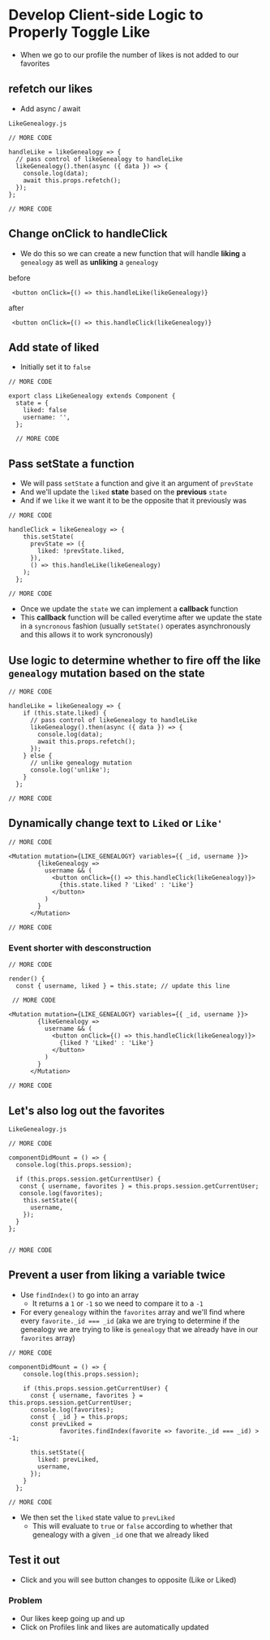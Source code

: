 # Develop Client-side Logic to Properly Toggle Like
* When we go to our profile the number of likes is not added to our favorites

## refetch our likes
* Add async / await

`LikeGenealogy.js`

```
// MORE CODE

handleLike = likeGenealogy => {
  // pass control of likeGenealogy to handleLike
  likeGenealogy().then(async ({ data }) => {
    console.log(data);
    await this.props.refetch();
  });
};

// MORE CODE
```

## Change onClick to handleClick
* We do this so we can create a new function that will handle **liking** a `genealogy` as well as **unliking** a `genealogy`

before

` <button onClick={() => this.handleLike(likeGenealogy)}`

after

` <button onClick={() => this.handleClick(likeGenealogy)}`

## Add state of liked
* Initially set it to `false`

```
// MORE CODE

export class LikeGenealogy extends Component {
  state = {
    liked: false
    username: '',
  };

  // MORE CODE
```

## Pass setState a function
* We will pass `setState` a function and give it an argument of `prevState`
* And we'll update the `liked` **state** based on the **previous** `state`
* And if we `like` it we want it to be the opposite that it previously was

```
// MORE CODE

handleClick = likeGenealogy => {
    this.setState(
      prevState => ({
        liked: !prevState.liked,
      }),
      () => this.handleLike(likeGenealogy)
    );
  };

// MORE CODE
```

* Once we update the `state` we can implement a **callback** function
* This **callback** function will be called everytime after we update the state in a `syncronous` fashion (usually `setState()` operates asynchronously and this allows it to work syncronously)

## Use logic to determine whether to fire off the like `genealogy` mutation based on the state

```
// MORE CODE

handleLike = likeGenealogy => {
    if (this.state.liked) {
      // pass control of likeGenealogy to handleLike
      likeGenealogy().then(async ({ data }) => {
        console.log(data);
        await this.props.refetch();
      });
    } else {
      // unlike genealogy mutation
      console.log('unlike');
    }
  };

// MORE CODE
```

## Dynamically change text to `Liked` or `Like'`
```
// MORE CODE

<Mutation mutation={LIKE_GENEALOGY} variables={{ _id, username }}>
        {likeGenealogy =>
          username && (
            <button onClick={() => this.handleClick(likeGenealogy)}>
              {this.state.liked ? 'Liked' : 'Like'}
            </button>
          )
        }
      </Mutation>

// MORE CODE
```

### Event shorter with desconstruction
```
// MORE CODE

render() {
  const { username, liked } = this.state; // update this line

 // MORE CODE

<Mutation mutation={LIKE_GENEALOGY} variables={{ _id, username }}>
        {likeGenealogy =>
          username && (
            <button onClick={() => this.handleClick(likeGenealogy)}>
              {liked ? 'Liked' : 'Like'}
            </button>
          )
        }
      </Mutation>

// MORE CODE
```

## Let's also log out the favorites

`LikeGenealogy.js`

```
// MORE CODE

componentDidMount = () => {
  console.log(this.props.session);

  if (this.props.session.getCurrentUser) {
   const { username, favorites } = this.props.session.getCurrentUser;
   console.log(favorites);
    this.setState({
      username,
    });
  }
};


// MORE CODE
```

## Prevent a user from liking a variable twice
* Use `findIndex()` to go into an array
    - It returns a `1` or `-1` so we need to compare it to a `-1`
* For every `genealogy` within the `favorites` array and we'll find where every `favorite._id === _id` (aka we are trying to determine if the genealogy we are trying to like is `genealogy` that we already have in our `favorites` array)

```
// MORE CODE

componentDidMount = () => {
    console.log(this.props.session);

    if (this.props.session.getCurrentUser) {
      const { username, favorites } = this.props.session.getCurrentUser;
      console.log(favorites);
      const { _id } = this.props;
      const prevLiked =
              favorites.findIndex(favorite => favorite._id === _id) > -1;

      this.setState({
        liked: prevLiked,
        username,
      });
    }
  };

// MORE CODE
```

* We then set the `liked` state value to `prevLiked`
    - This will evaluate to `true` or `false` according to whether that genealogy with a given `_id` one that we already liked 

## Test it out
* Click and you will see button changes to opposite (Like or Liked)

### Problem
* Our likes keep going up and up
* Click on Profiles link and likes are automatically updated

